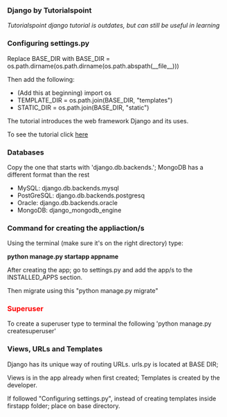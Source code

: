 <html>
    <head>
    </head>
    <body>
        <h3> Django by Tutorialspoint </h3>
        <i>Tutorialspoint django tutorial is outdates, but can still be useful in learning</i>
        <h3>Configuring settings.py</h3>
        <p>Replace BASE_DIR with BASE_DIR = os.path.dirname(os.path.dirname(os.path.abspath(__file__)))</p>
        <p>Then add the following:</p>
        <ul>
            <li>(Add this at beginning) import os</li>
            <li>TEMPLATE_DIR = os.path.join(BASE_DIR, "templates")</li>
            <li>STATIC_DIR = os.path.join(BASE_DIR, "static")</li>
        </ul>
        <p>The tutorial introduces the web framework Django and its uses.</p>
        <p>To see the tutorial click <a href="https://www.tutorialspoint.com/django/index.htm">here</a></p>
        <h3>Databases</h3>
        <p>Copy the one that starts with 'django.db.backends.'; MongoDB has a different format than the rest</p>
        <ul>
            <li>MySQL: django.db.backends.mysql</li>
            <li>PostGreSQL: django.db.backends.postgresq</li>
            <li>Oracle: django.db.backends.oracle</li>
            <li>MongoDB: django_mongodb_engine</li>
        </ul>
        <h3>Command for creating the appliaction/s</h3>
        <p>Using the terminal (make sure it's on the right directory) type: </p>
        <b>python manage.py startapp appname</b>
        <p>After creating the app; go to settings.py and add the app/s to the INSTALLED_APPS section.</p>
        <p>Then migrate using this "python manage.py migrate"</p>
        <h3 style='color: red;'>Superuser</h3>
        <p>To create a superuser type to terminal the following 'python manage.py createsuperuser'</p>
        <h3>Views, URLs and Templates</h3>
        <p>Django has its unique way of routing URLs. urls.py is located at BASE DIR; </p> 
        <p>Views is in the app already when first created; Templates is created by the developer.</p>
        <p>If followed "Configuring settings.py", instead of creating templates inside firstapp folder; place on base directory.</p>
    </body>
</html>